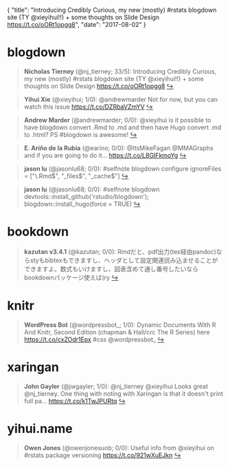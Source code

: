 {
  "title": "Introducing Credibly Curious, my new (mostly) #rstats blogdown site (TY @xieyihui!!) + some thoughts on Slide Design https://t.co/oORt1opgg8",
  "date": "2017-08-02"
}

# blogdown

> **Nicholas Tierney** (@nj_tierney; 33/5): Introducing Credibly Curious, my new (mostly) #rstats blogdown site (TY @xieyihui!!) + some thoughts on Slide Design https://t.co/oORt1opgg8  [&#8618;](https://twitter.com/xieyihui/status/892757057777971201)

<!-- -->


> **Yihui Xie** (@xieyihui; 1/0): @andrewmarder Not for now, but you can watch this issue https://t.co/DZRbaVZmYV  [&#8618;](https://twitter.com/xieyihui/status/892838976066908160)

<!-- -->


> **Andrew Marder** (@andrewmarder; 0/0): @xieyihui is it possible to have blogdown convert .Rmd to .md and then have Hugo convert .md to .html? PS #blogdown is awesome!  [&#8618;](https://twitter.com/xieyihui/status/892820833382608898)

<!-- -->


> **E. Ariño de la Rubia** (@earino; 0/0): @ItsMikeFagan @MMAGraphs and if you are going to do it... https://t.co/L8GIFkmoYg  [&#8618;](https://twitter.com/xieyihui/status/892809416545718272)

<!-- -->


> **jason lu** (@jasonlu68; 0/0): #selfnote  blogdown  configure 
ignoreFiles = ["\\.Rmd$", "_files$", "_cache$"]  [&#8618;](https://twitter.com/xieyihui/status/892793970862039040)

<!-- -->


> **jason lu** (@jasonlu68; 0/0): #selfnote blogdown
devtools::install_github('rstudio/blogdown'); blogdown::install_hugo(force = TRUE)  [&#8618;](https://twitter.com/xieyihui/status/892786739621900289)

<!-- -->


# bookdown

> **kazutan v3.4.1** (@kazutan; 0/0): Rmdだと、pdf出力(tex経由pandoc)ならstyもbibtexもできますし、ヘッダとして設定関連読み込ませることができますよ。数式もいけますし、図表含めて通し番号したいならbookdownパッケージ使えば(ry  [&#8618;](https://twitter.com/xieyihui/status/892542704336355329)

<!-- -->


# knitr

> **WordPress Bot** (@wordpressbot_; 1/0): Dynamic Documents With R And Knitr, Second Edition (chapman &amp; Hall/crc The R Series) here  https://t.co/cxZOdr1Epx #css @wordpressbot_  [&#8618;](https://twitter.com/xieyihui/status/892586548839010306)

<!-- -->


# xaringan

> **John Gayler** (@jwgayler; 1/0): @nj_tierney @xieyihui Looks great @nj_tierney. One thing with noting with Xaringan is that it doesn't print full pa… https://t.co/k1TwJPURtq  [&#8618;](https://twitter.com/xieyihui/status/892843673217507328)

<!-- -->


# yihui.name

> **Owen Jones** (@owenjonesuob; 0/0): Useful info from @xieyihui on #rstats package versioning
https://t.co/921wXuEJkn  [&#8618;](https://twitter.com/xieyihui/status/892773852648026114)

<!-- -->


